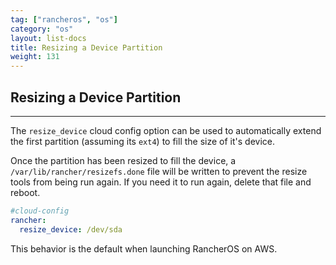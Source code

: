 ```yaml
---
tag: ["rancheros", "os"]
category: "os"
layout: list-docs
title: Resizing a Device Partition
weight: 131
---
```


## Resizing a Device Partition
---

The `resize_device` cloud config option can be used to automatically extend the first partition (assuming its `ext4`) to fill the size of it's device.

Once the partition has been resized to fill the device, a `/var/lib/rancher/resizefs.done` file will be written to prevent the resize tools from being run again. If you need it to run again, delete that file and reboot.

```yaml
#cloud-config
rancher:
  resize_device: /dev/sda
```

This behavior is the default when launching RancherOS on AWS.
